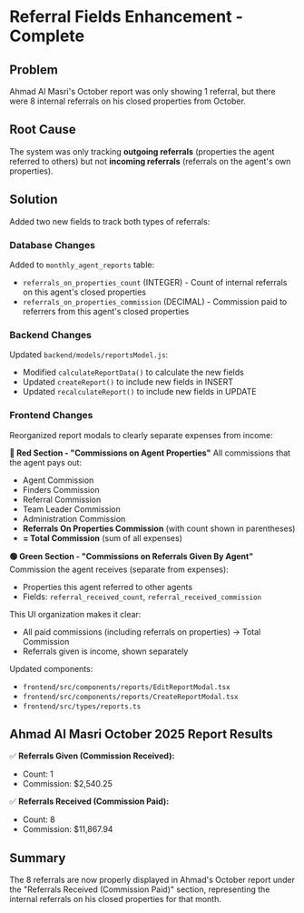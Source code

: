 # Referral Fields Enhancement - Complete

## Problem
Ahmad Al Masri's October report was only showing 1 referral, but there were 8 internal referrals on his closed properties from October.

## Root Cause
The system was only tracking **outgoing referrals** (properties the agent referred to others) but not **incoming referrals** (referrals on the agent's own properties).

## Solution
Added two new fields to track both types of referrals:

### Database Changes
Added to `monthly_agent_reports` table:
- `referrals_on_properties_count` (INTEGER) - Count of internal referrals on this agent's closed properties
- `referrals_on_properties_commission` (DECIMAL) - Commission paid to referrers from this agent's closed properties

### Backend Changes
Updated `backend/models/reportsModel.js`:
- Modified `calculateReportData()` to calculate the new fields
- Updated `createReport()` to include new fields in INSERT
- Updated `recalculateReport()` to include new fields in UPDATE

### Frontend Changes
Reorganized report modals to clearly separate expenses from income:

**🔴 Red Section - "Commissions on Agent Properties"**
All commissions that the agent pays out:
- Agent Commission
- Finders Commission
- Referral Commission
- Team Leader Commission
- Administration Commission
- **Referrals On Properties Commission** (with count shown in parentheses)
- **= Total Commission** (sum of all expenses)

**🟢 Green Section - "Commissions on Referrals Given By Agent"**
Commission the agent receives (separate from expenses):
- Properties this agent referred to other agents
- Fields: `referral_received_count`, `referral_received_commission`

This UI organization makes it clear:
- All paid commissions (including referrals on properties) → Total Commission
- Referrals given is income, shown separately

Updated components:
- `frontend/src/components/reports/EditReportModal.tsx`
- `frontend/src/components/reports/CreateReportModal.tsx`
- `frontend/src/types/reports.ts`

## Ahmad Al Masri October 2025 Report Results

✅ **Referrals Given (Commission Received):**
- Count: 1
- Commission: $2,540.25

✅ **Referrals Received (Commission Paid):**
- Count: 8  
- Commission: $11,867.94

## Summary
The 8 referrals are now properly displayed in Ahmad's October report under the "Referrals Received (Commission Paid)" section, representing the internal referrals on his closed properties for that month.


